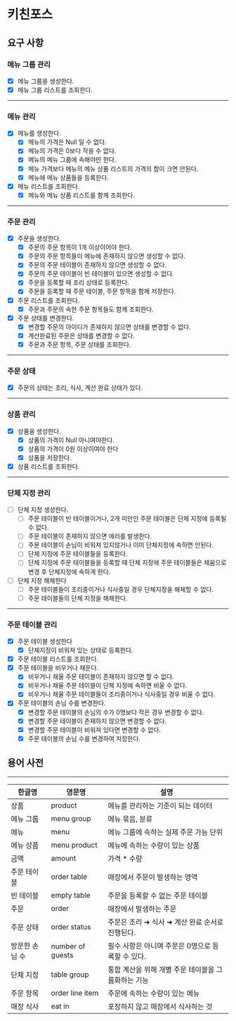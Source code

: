 # 키친포스

## 요구 사항

### **메뉴 그룹 관리**
- [X] 메뉴 그룹을 생성한다.
- [X] 메뉴 그룹 리스트를 조회한다.
----

### **메뉴 관리**
- [X] 메뉴를 생성한다.
  - [X] 메뉴의 가격은 Null 일 수 없다.
  - [X] 메뉴의 가격은 0보다 작을 수 없다.
  - [X] 메뉴의 메뉴 그룹에 속해야만 한다.
  - [X] 메뉴 가격보다 메뉴의 메뉴 상품 리스트의 가격의 합이 크면 안된다.
  - [X] 메뉴에 메뉴 상품들을 등록한다.
- [X] 메뉴 리스트를 조회한다.
  - [X] 메뉴와 메뉴 상품 리스트를 함께 조회한다.
----

### **주문 관리**
- [X] 주문을 생성한다.
  - [X] 주문의 주문 항목이 1개 이상이어야 한다.
  - [X] 주문의 주문 항목들이 메뉴에 존재하지 않으면 생성할 수 없다.
  - [X] 주문의 주문 테이블이 존재하지 않으면 생성할 수 없다.
  - [X] 주문의 주문 테이블이 빈 테이블이 있으면 생성할 수 없다.
  - [X] 주문을 등록할 때 조리 상태로 등록한다.
  - [X] 주문을 등록할 때 주문 테이블, 주문 항목을 함께 저장한다.
- [X] 주문 리스트를 조회한다.
  - [X] 주문과 주문의 속한 주문 항목들도 함께 조회한다.
- [X] 주문 상태를 변경한다.
  - [X] 변경할 주문의 아이디가 존재하지 않으면 상태를 변경할 수 없다.
  - [X] 계산완료된 주문은 상태를 변경할 수 없다.
  - [X] 주문과 주문 항목, 주문 상태를 조회한다.
----

### **주문 상태**
- [X] 주문의 상태는 조리, 식사, 계산 완료 상태가 있다.
----

### **상품 관리**
- [X] 상품을 생성한다.
  - [X] 상품의 가격이 Null 아니여야한다.
  - [X] 상품의 가격이 0원 이상이여야 한다
  - [X] 상품을 저장한다.
- [X] 상품 리스트를 조회한다.
----

### **단체 지정 관리**
- [ ] 단체 지정 생성한다.
  - [ ] 주문 테이블이 빈 테이블이거나, 2개 미만인 주문 테이블은 단체 지정에 등록될 수 없다.
  - [ ] 주문 테이블이 존재하지 않으면 에러를 발생한다.
  - [ ] 주문 테이블이 손님이 비워져 있지않거나 이미 단체지정에 속하면 안된다.
  - [ ] 단체 지정에 주문 테이블들을 등록한다.
  - [ ] 단체 지정에 주문 테이블들을 등록할 때 단체 지정에 주문 테이블들은 채움으로 변경 후 단체지정에 속하게 한다.
- [ ] 단체 지정 해체한다
  - [ ] 주문 테이블들이 조리중이거나 식사중일 경우 단체지정을 해체할 수 없다.
  - [ ] 주문 테이블들의 단체 지정을 해체한다.

----

### **주문 테이블 관리**
- [X] 주문 테이블 생성한다
  - [X] 단체지정이 비워져 있는 상태로 등록한다.
- [X] 주문 테이블 리스트를 조회한다.
- [X] 주문 테이블을 비우거나 채운다.
  - [X] 비우거나 채울 주문 테이블이 존재하지 않으면 할 수 없다.
  - [X] 비우거나 채울 주문 테이블이 단체 지정에 속하면 비울 수 없다.
  - [X] 비우거나 채울 주문 테이블들이 조리중이거나 식사중일 경우 비울 수 없다.
- [X] 주문 테이블의 손님 수를 변경한다.
  - [X] 변경할 주문 테이블의 손님의 수가 0명보다 작은 경우 변경할 수 없다.
  - [X] 변경할 주문 테이블이 존재하지 않으면 변경할 수 없다.
  - [X] 변경할 주문 테이블이 비워져 있다면 변경할 수 없다.
  - [X] 주문 테이블의 손님 수를 변경하여 저장한다.

## 용어 사전
----

| 한글명 | 영문명 | 설명 |
| --- | --- | --- |
| 상품 | product | 메뉴를 관리하는 기준이 되는 데이터 |
| 메뉴 그룹 | menu group | 메뉴 묶음, 분류 |
| 메뉴 | menu | 메뉴 그룹에 속하는 실제 주문 가능 단위 |
| 메뉴 상품 | menu product | 메뉴에 속하는 수량이 있는 상품 |
| 금액 | amount | 가격 * 수량 |
| 주문 테이블 | order table | 매장에서 주문이 발생하는 영역 |
| 빈 테이블 | empty table | 주문을 등록할 수 없는 주문 테이블 |
| 주문 | order | 매장에서 발생하는 주문 |
| 주문 상태 | order status | 주문은 조리 ➜ 식사 ➜ 계산 완료 순서로 진행된다. |
| 방문한 손님 수 | number of guests | 필수 사항은 아니며 주문은 0명으로 등록할 수 있다. |
| 단체 지정 | table group | 통합 계산을 위해 개별 주문 테이블을 그룹화하는 기능 |
| 주문 항목 | order line item | 주문에 속하는 수량이 있는 메뉴 |
| 매장 식사 | eat in | 포장하지 않고 매장에서 식사하는 것 |

